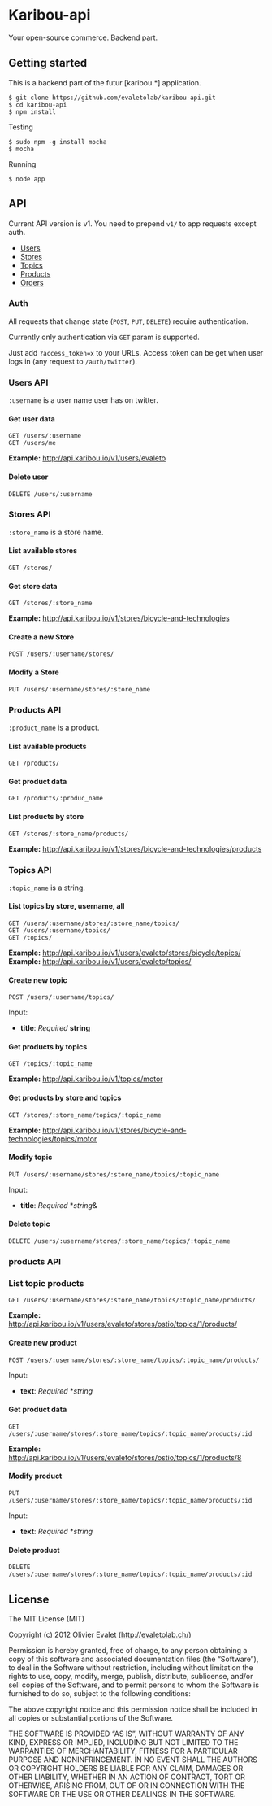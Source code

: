 # Karibou-api
Your open-source commerce. Backend part.

## Getting started
This is a backend part of the futur [karibou.*] application.

    $ git clone https://github.com/evaletolab/karibou-api.git
    $ cd karibou-api
    $ npm install
    
Testing

    $ sudo npm -g install mocha
    $ mocha

Running    

    $ node app


## API
Current API version is v1. You need to prepend `v1/` to app requests except auth.

* [Users](#users-api)
* [Stores](#stores-api)
* [Topics](#topics-api)
* [Products](#products-api)
* [Orders](#order-api)

### Auth
All requests that change state (`POST`, `PUT`, `DELETE`) require authentication.

Currently only authentication via `GET` param is supported.

Just add `?access_token=x` to your URLs. Access token can be get when user
logs in (any request to `/auth/twitter`).

### Users API
`:username` is a user name user has on twitter.

#### Get user data
```
GET /users/:username
GET /users/me
```
**Example:** http://api.karibou.io/v1/users/evaleto

#### Delete user
`DELETE /users/:username`

### Stores API
`:store_name` is a store name.

#### List available stores
`GET /stores/`

#### Get store data
`GET /stores/:store_name`

**Example:** http://api.karibou.io/v1/stores/bicycle-and-technologies

#### Create a new Store
`POST /users/:username/stores/`

#### Modify a Store
`PUT /users/:username/stores/:store_name`


### Products API
`:product_name` is a product.

#### List available products
`GET /products/`

#### Get product data
`GET /products/:produc_name`

#### List products by store
`GET /stores/:store_name/products/`

**Example:** http://api.karibou.io/v1/stores/bicycle-and-technologies/products

### Topics API
`:topic_name` is a string.

#### List topics by store, username, all
```
GET /users/:username/stores/:store_name/topics/
GET /users/:username/topics/
GET /topics/
```

**Example:** http://api.karibou.io/v1/users/evaleto/stores/bicycle/topics/
**Example:** http://api.karibou.io/v1/users/evaleto/topics/

#### Create new topic
`POST /users/:username/topics/`

Input:

* **title**: *Required* **string**

#### Get products by topics
`GET /topics/:topic_name`

**Example:** http://api.karibou.io/v1/topics/motor

#### Get products by store and topics
`GET /stores/:store_name/topics/:topic_name`

**Example:** http://api.karibou.io/v1/stores/bicycle-and-technologies/topics/motor

#### Modify topic
`PUT /users/:username/stores/:store_name/topics/:topic_name`

Input:

* **title**: *Required* **string*&

#### Delete topic
`DELETE /users/:username/stores/:store_name/topics/:topic_name`

### products API
### List topic products
`GET /users/:username/stores/:store_name/topics/:topic_name/products/`

**Example:** http://api.karibou.io/v1/users/evaleto/stores/ostio/topics/1/products/

#### Create new product
`POST /users/:username/stores/:store_name/topics/:topic_name/products/`

Input:

* **text**: *Required* **string*

#### Get product data
`GET /users/:username/stores/:store_name/topics/:topic_name/products/:id`

**Example:** http://api.karibou.io/v1/users/evaleto/stores/ostio/topics/1/products/8

#### Modify product
`PUT /users/:username/stores/:store_name/topics/:topic_name/products/:id`

Input:

* **text**: *Required* **string*

#### Delete product
`DELETE /users/:username/stores/:store_name/topics/:topic_name/products/:id`

## License
The MIT License (MIT)

Copyright (c) 2012 Olivier Evalet (http://evaletolab.ch/)

Permission is hereby granted, free of charge, to any person obtaining a copy
of this software and associated documentation files (the “Software”), to deal
in the Software without restriction, including without limitation the rights
to use, copy, modify, merge, publish, distribute, sublicense, and/or sell
copies of the Software, and to permit persons to whom the Software is
furnished to do so, subject to the following conditions:

The above copyright notice and this permission notice shall be included in
all copies or substantial portions of the Software.

THE SOFTWARE IS PROVIDED “AS IS”, WITHOUT WARRANTY OF ANY KIND, EXPRESS OR
IMPLIED, INCLUDING BUT NOT LIMITED TO THE WARRANTIES OF MERCHANTABILITY,
FITNESS FOR A PARTICULAR PURPOSE AND NONINFRINGEMENT. IN NO EVENT SHALL THE
AUTHORS OR COPYRIGHT HOLDERS BE LIABLE FOR ANY CLAIM, DAMAGES OR OTHER
LIABILITY, WHETHER IN AN ACTION OF CONTRACT, TORT OR OTHERWISE, ARISING FROM,
OUT OF OR IN CONNECTION WITH THE SOFTWARE OR THE USE OR OTHER DEALINGS IN
THE SOFTWARE.
